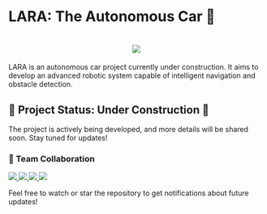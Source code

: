 # LARA: The Autonomous Car 🚗

<h1 align="center">
    <img src="https://readme-typing-svg.herokuapp.com/?font=Righteous&size=35&center=true&vCenter=true&width=700&height=100&duration=4000&lines=LARA+The+Autonomous+Car+Project!+🚗;" />
</h1>

LARA is an autonomous car project currently under construction. It aims to develop an advanced robotic system capable of intelligent navigation and obstacle detection.

## 🚧 Project Status: Under Construction 🚧

The project is actively being developed, and more details will be shared soon. Stay tuned for updates!

### 🤝 Team Collaboration

<a href="https://github.com/RudeHats"> <img src="https://img.shields.io/badge/-RudeHats-181717?style=for-the-badge&logo=github" /> </a>  <a href="https://github.com/Jitenndra03"> <img src="https://img.shields.io/badge/-Jitenndra03-181717?style=for-the-badge&logo=github" /> </a> <a href="https://github.com/2213393AH"> <img src="https://img.shields.io/badge/-2213393AH-181717?style=for-the-badge&logo=github" /> </a> <a href="https://github.com/IAbhisek"> <img src="https://img.shields.io/badge/-IAbhisek-181717?style=for-the-badge&logo=github" /> </a>


Feel free to watch or star the repository to get notifications about future updates!


